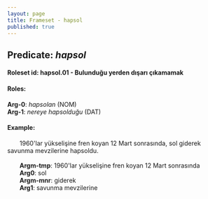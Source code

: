 ```yaml
---
layout: page
title: Frameset - hapsol
published: true
---
```

<h2>Predicate: <i>hapsol</i></h2>
<h4>Roleset id: hapsol.01 - Bulunduğu yerden dışarı çıkamamak<br>
<h4>Roles:</h4>
<b>Arg-0</b>: <i>hapsolan</i>  (NOM) <br>
<b>Arg-1</b>: <i>nereye hapsolduğu</i>  (DAT) <br>
<h4>Example:</h4>
&emsp;&emsp;1960'lar yükselişine fren koyan 12 Mart sonrasında, sol giderek savunma mevzilerine hapsoldu.<br><br>
&emsp;&emsp;<b>Argm-tmp</b>:  1960'lar yükselişine fren koyan 12 Mart sonrasında<br>
&emsp;&emsp;<b>Arg0</b>:  sol<br>
&emsp;&emsp;<b>Argm-mnr</b>:  giderek<br>
&emsp;&emsp;<b>Arg1</b>:  savunma mevzilerine<br>

